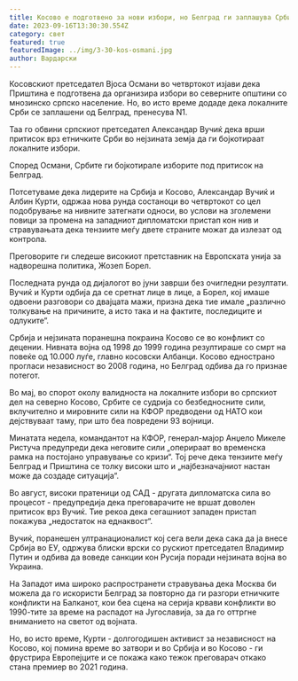```yaml
---
title: Косово е подготвено за нови избори, но Белград ги заплашува Србите
date: 2023-09-16T13:30:30.554Z
category: свет
featured: true
featuredImage: ../img/3-30-kos-osmani.jpg
author: Вардарски
---
```

Косовскиот претседател Вјоса Османи во четвртокот изјави дека Приштина е подготвена да организира избори во северните општини со мнозинско српско население. Но, во исто време додаде дека локалните Срби се заплашени од Белград, пренесува N1.

Таа го обвини српскиот претседател Александар Вучиќ дека врши притисок врз етничките Срби во нејзината земја да ги бојкотираат локалните избори.

Според Османи, Србите ги бојкотирале изборите под притисок на Белград.

Потсетуваме дека лидерите на Србија и Косово, Александар Вучиќ и Албин Курти, одржаа нова рунда состаноци во четвртокот со цел подобрување на нивните затегнати односи, во услови на зголемени повици за промена на западниот дипломатски пристап кон нив и стравувањата дека тензиите меѓу двете страните можат да излезат од контрола.

Преговорите ги следеше високиот претставник на Европската унија за надворешна политика, Жозеп Борел.

Последната рунда од дијалогот во јуни заврши без очигледни резултати. Вучиќ и Курти одбија да се сретнат лице в лице, а Борел, кој имаше одвоени разговори со двајцата мажи, призна дека тие имале „различно толкување на причините, а исто така и на фактите, последиците и одлуките“.

Србија и нејзината поранешна покраина Косово се во конфликт со децении. Нивната војна од 1998 до 1999 година резултираше со смрт на повеќе од 10.000 луѓе, главно косовски Албанци. Косово еднострано прогласи независност во 2008 година, но Белград одбива да го признае потегот.

Во мај, во спорот околу валидноста на локалните избори во српскиот дел на северно Косово, Србите се судрија со безбедносните сили, вклучително и мировните сили на КФОР предводени од НАТО кои дејствуваат таму, при што беа повредени 93 војници.

Минатата недела, командантот на КФОР, генерал-мајор Анџело Микеле Ристуча предупреди дека неговите сили „оперираат во временска рамка на постојано управување со кризи“. Тој рече дека тензиите меѓу Белград и Приштина се толку високи што и „најбезначајниот настан може да создаде ситуација“.

Во август, високи пратеници од САД - другата дипломатска сила во процесот - предупредија дека преговарачите не вршат доволен притисок врз Вучиќ. Тие рекоа дека сегашниот западен пристап покажува „недостаток на еднаквост“.

Вучиќ, поранешен ултранационалист кој сега вели дека сака да ја внесе Србија во ЕУ, одржува блиски врски со рускиот претседател Владимир Путин и одбива да воведе санкции кон Русија поради нејзината војна во Украина.

На Западот има широко распространети стравувања дека Москва би можела да го искористи Белград за повторно да ги разгори етничките конфликти на Балканот, кои беа сцена на серија крвави конфликти во 1990-тите за време на распадот на Југославија, за да го оттргне вниманието на светот од војната.

Но, во исто време, Курти - долгогодишен активист за независност на Косово, кој помина време во затвори и во Србија и во Косово - ги фрустрира Европејците и се покажа како тежок преговарач откако стана премиер во 2021 година.